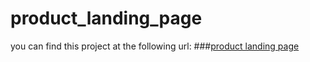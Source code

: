 # product_landing_page
 you can find this project at the following url:
 ###[product landing page](https://efalbert.github.io/product-landing-page/.)

